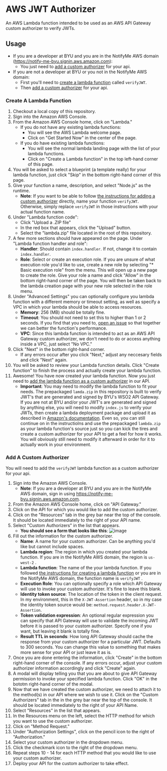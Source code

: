 # AWS JWT Authorizer
An AWS Lambda function intended to be used as an AWS API Gateway custom authorizer to verify JWTs.

## Usage
- If you are a developer at BYU and you are in the NotifyMe AWS domain (https://notify-me-byu.signin.aws.amazon.com):
    + You just need to [add a custom authorizer](#add-a-custom-authorizer) for your api.
- If you are not a developer at BYU or you not in the NotifyMe AWS domain:
    + First you'll need to [create a lambda function](#create-a-lambda-function) called `verifyJWT`.
    + Then [add a custom authorizer](#add-a-custom-authorizer) for your api.

### Create A Lambda Function
1. Checkout a local copy of this repository.
2. Sign into the Amazon AWS Console.
3. From the Amazon AWS Console home, click on "Lambda."
    + If you do not have any existing lambda functions:
        - You will see the AWS Lambda welcome page. 
        - Click on "Get Started Now" in the center of the page. 
    + If you do have existing lambda functions:
        - You will see the normal lambda landing page with the list of your lambda functions.
        - Click on "Create a Lambda function" in the top left-hand corner of this page.
4. You will be asked to select a blueprint (a template really) for your lambda function, just click "Skip" in the bottom right-hand corner of this page.
5. Give your function a name, description, and select "Node.js" as the runtime.
    + **Note**: If you want to be able to follow [the instructions for adding a custom authorizer](#add-a-custom-authorizer) directly, name your function `verifyJWT`. Otherwise, simply replace `verifyJWT` in those instructions with your actual function name.
6. Under "Lambda function code":
    + Click "Upload a .ZIP file"
    + In the red box that appears, click the "Upload" button.
    + Select the "lambda.zip" file located in the root of this repository.
7. A few more sections should have appeared on the page. Under "Lambda function handler and role":
    + **Handler**: Should contain `index.handler`. If not, change it to contain `index.handler`.
    + **Role**: Select or create an execution role. If you are unsure of what execution role you'd like to use, create a new role by selecting "* Basic execution role" from the menu. This will open up a new page to create the role. Give your role a name and click "Allow" in the bottom right-hand corner of the page. You will then be taken back to the lambda creation page with your new role selected in the role menu.
8. Under "Advanced Settings" you can optionally configure you lambda function with a different memory or timeout setting, as well as specify a VPC in which your lambda should be able to access resources.
    + **Memory**: 256 (MB) should be totally fine.
    + **Timeout**: You should not need to set this to higher than 1 or 2 seconds. If you find that you need to, [open an issue](https://github.com/byu-oit-appdev/aws-jwt-auth/issues/new) so that together we can better the function's performance.
    + **VPC**: Since this lambda function is intended to act as an AWS API Gateway custom authorizer, we don't need to do or access anything inside a VPC, just select "No VPC."
9. Click "Next" in the bottom right-hand corner.
    + If any errors occur after you click "Next," adjust any neccesary fields and click "Next" again.
10. You will be asked to review your Lambda function details. Click "Create function" to finish the process and actually create your lambda function.
11. Awesome! You have now created your lambda function. Now you just need to [add the lambda function as a custom authorizer](#add-a-custom-authorizer) in our API.
    + **Important**: You may need to modify the lambda function to fit your needs. The prepackaged `lamda.zip` in this repository is built to verify JWT's that are generated and signed by BYU's WSO2 API Gateway. If you are not at BYU and/or your JWT's are generated and signed by anything else, you will need to modify `index.js` to verify your JWTs, then create a lambda deployment package and upload it as described in [Amazon's documentation](http://docs.aws.amazon.com/lambda/latest/dg/nodejs-create-deployment-pkg.html). Even so, you can still continue on in the instructiolns and use the prepackaged `lambda.zip` as your lambda function's source just so you can kick the tires and create a custom authorizer for your API to get a feel for how it works. You will obviously still need to modify it afterward in order for it to actually work in your environment.

### Add A Custom Authorizer
You will need to add the `verifyJWT` lambda function as a custom authorizer for your api.

1. Sign into the Amazon AWS Console.
    + **Note**: If you are a developer at BYU and you are in the NotifyMe AWS domain, sign in using https://notify-me-byu.signin.aws.amazon.com.
2. From the Amazon AWS Console home, click on "API Gateway."
3. Click on the API for which you would like to add the custom authorizer.
4. Click on the "Resources" tab in the grey bar near the top of the console. It should be located immediately to the right of your API name.
5. Select "Custom Authorizers" in the list that appears.
    + **You should see a form that looks like this**:
    ![image](https://cloud.githubusercontent.com/assets/281637/13755808/8ed15406-e9e2-11e5-9a06-733126664468.png)
6. Fill out the information for the custom authorizer.
    + **Name**: A name for your custom authorizer. Can be anything you'd like but cannot include spaces.
    + **Lambda region**: The region in which you created your lambda function. If you are in the NotifyMe AWS domain, the region is `us-west-2` .
    + **Lambda function**: The name of the your lambda function. If you followed [the instructions for creating a lambda function](#create-a-lambda-function) or you are in the NotifyMe AWS domain, the function name is `verifyJWT` .
    + **Execution Role**: You can optionally specify a role which API Gateway will use to invoke your custom authorizer. It's fine to leave this blank.
    + **Identity token source**: The location of the token in the client request. In my environment, this in the `X-JWT-Assertion` header, so in my case the identity token source would be: `method.request.header.X-JWT-Assertion`.
    + **Token validation expression**: An optional regular expression you can specify that API Gateway will use to validate the incoming JWT before it is passed to your custom authorizer. Specify one if you want, but leaving it blank is totally fine.
    + **Result TTL in seconds**: How long API Gateway should cache the response from your custom authorizer for a particular JWT. Defaults to 300 seconds. You can change this value to something that makes more sense for your API or just leave it as is.
7. Once you are done entering the information, click "Create" in the bottom right-hand corner of the console. If any errors occur, adjust your custom authorizer information accordingly and click "Create" again.
8. A modal will display telling you that you are about to give API Gateway permission to invoke your specified lambda function. Click "OK" in the bototm right-hand corner of the modal.
9. Now that we have created the custom authorizer, we need to attach it to the method(s) in our API where we wish to use it. Click on the "Custom Authorizers" tab in the in the grey bar near the top of the console. It should be located immediately to the right of your API Name.
10. Select "Resources" in the list that appears.
11. In the Resources menu on the left, select the HTTP method for which you want to use the custom authorizer.
12. Click on "Method Request."
13. Under "Authorization Settings", click on the pencil icon to the right of "Authorization."
14. Select your custom authorizer in the dropdown menu.
15. Click the checkmark icon to the right of the dropdown menu.
16. Repeat steps 10 - 14 for each HTTP method that you would like to use your custom authorizer.
17. Deploy your API for the custom authorizer to take effect.
